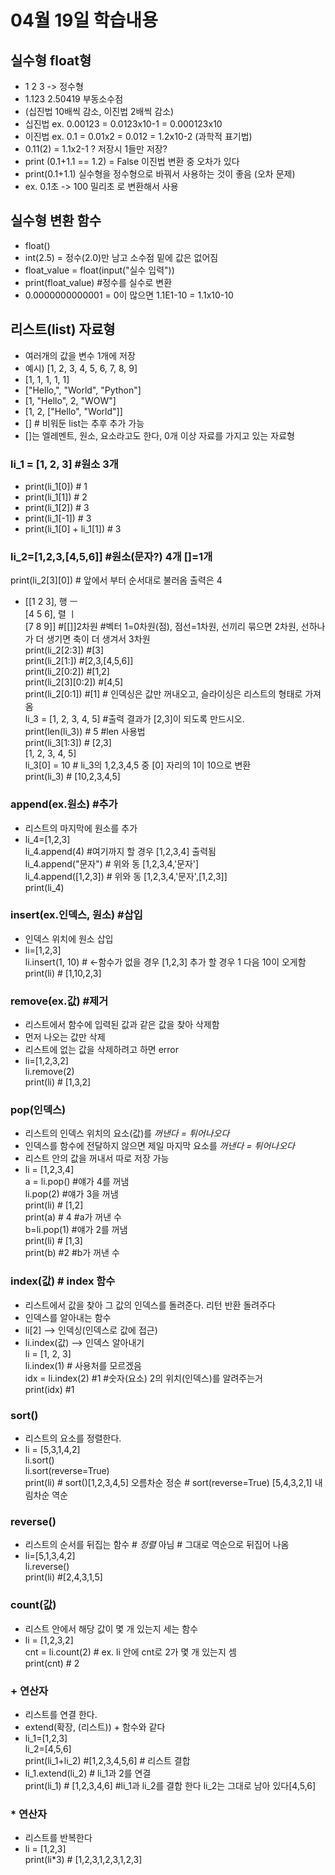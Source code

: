 # 04월 19일 학습내용
## 실수형 float형
- 1 2 3 -> 정수형
- 1.123  2.50419 부동소수점
- (십진법 10배씩 감소, 이진법 2배씩 감소)
- 십진법 ex. 0.00123 = 0.0123x10-1 = 0.000123x10
- 이진법 ex. 0.1 = 0.01x2 = 0.012 = 1.2x10-2  (과학적 표기법)
- 0.11(2) = 1.1x2-1 ? 저장시 1들만 저장?
- print (0.1+1.1 == 1.2) = False 이진법 변환 중 오차가 있다
- print(0.1+1.1) 실수형을 정수형으로 바꿔서 사용하는 것이 좋음 (오차 문제)
- ex. 0.1초 -> 100 밀리초 로 변환해서 사용
## 실수형 변환 함수
- float()
- int(2.5) = 정수(2.0)만 남고 소수점 밑에 값은 없어짐
- float_value = float(input("실수 입력"))
- print(float_value) #정수를 실수로 변환
- 0.0000000000001 = 0이 많으면 1.1E1-10 = 1.1x10-10

## 리스트(list) 자료형
- 여러개의 값을 변수 1개에 저장
- 예시) [1, 2, 3, 4, 5, 6, 7, 8, 9]
- [1, 1, 1, 1, 1]
- ["Hello,", "World", "Python"]
- [1, "Hello", 2, "WOW"]
- [1, 2, ["Hello", "World"]]
- [] # 비워둔 list는 추후 추가 가능
- []는 엘레멘트, 원소, 요소라고도 한다, 0개 이상 자료를 가지고 있는 자료형

### li_1 = [1, 2, 3] #원소 3개
- print(li_1[0]) # 1
- print(li_1[1]) # 2
- print(li_1[2]) # 3
- print(li_1[-1]) # 3
- print(li_1[0] + li_1[1]) # 3

### li_2=[1,2,3,[4,5,6]]  #원소(문자?) 4개 []=1개
print(li_2[3][0]) # 앞에서 부터 순서대로 불러옴 출력은 4
- [[1 2 3], 행 ㅡ  
 [4 5 6],   렬  ㅣ  
 [7 8 9]] #[[]]2차원 #벡터 1=0차원(점), 점선=1차원, 선끼리 묶으면 2차원, 선하나가 더 생기면 축이 더 생겨서 3차원  
 print(li_2[2:3])    #[3]  
 print(li_2[1:])     #[2,3,[4,5,6]]  
 print(li_2[0:2])    #[1,2]  
 print(li_2[3][0:2]) #[4,5]  
 print(li_2[0:1])    #[1] # 인덱싱은 값만 꺼내오고, 슬라이싱은 리스트의 형태로 가져옴  
 li_3 = [1, 2, 3, 4, 5] #출력 결과가 [2,3]이 되도록 만드시오.  
print(len(li_3)) # 5   #len 사용법  
print(li_3[1:3]) # [2,3]  
[1, 2, 3, 4, 5]  
li_3[0] = 10  # li_3의 1,2,3,4,5 중 [0] 자리의 1이 10으로 변환  
print(li_3) # [10,2,3,4,5]

### append(ex.원소) #추가  
- 리스트의 마지막에 원소를 추가  
- li_4=[1,2,3]  
li_4.append(4) #여기까지 할 경우 [1,2,3,4] 출력됨  
li_4.append("문자") # 위와 동 [1,2,3,4,'문자']  
li_4.append([1,2,3]) # 위와 동 [1,2,3,4,'문자',[1,2,3]]  
print(li_4)

### insert(ex.인덱스, 원소) #삽입
- 인덱스 위치에 원소 삽입  
- li=[1,2,3]  
li.insert(1, 10) # <-함수가 없을 경우 [1,2,3] 추가 할 경우 1 다음 10이 오게함  
print(li) # [1,10,2,3]

### remove(ex.값) #제거
 - 리스트에서 함수에 입력된 값과 같은 값을 찾아 삭제함
 - 먼저 나오는 값만 삭제
 - 리스트에 없는 값을 삭제하려고 하면 error
 - li=[1,2,3,2]  
li.remove(2)  
print(li) # [1,3,2]

### pop(인덱스)
 - 리스트의 인덱스 위치의 요소(값)를 *꺼낸다 = 튀어나오다*
 - 인덱스를 함수에 전달하지 않으면 제일 마지막 요소를 *꺼낸다 = 튀어나오다*
 - 리스트 안의 값을 꺼내서 따로 저장 가능
 - li = [1,2,3,4]  
a = li.pop() #얘가 4를 꺼냄  
li.pop(2) #얘가 3을 꺼냄  
print(li) # [1,2]    
print(a) # 4 #a가 꺼낸 수  
b=li.pop(1) #얘가 2를 꺼냄  
print(li) # [1,3]  
print(b) #2 #b가 꺼낸 수

### index(값) # index 함수  
- 리스트에서 값을 찾아 그 값의 인덱스를 돌려준다. 리턴 반환 돌려주다
- 인덱스를 알아내는 함수
- li[2] --> 인덱싱(인덱스로 값에 접근)
- li.index(값) --> 인덱스 알아내기  
li = [1, 2, 3]  
li.index(1) # 사용처를 모르겠음  
idx = li.index(2) #1 #숫자(요소) 2의 위치(인덱스)를 알려주는거  
print(idx) #1

### sort()  
- 리스트의 요소를 정렬한다.  
- li = [5,3,1,4,2]  
li.sort()  
li.sort(reverse=True)  
print(li) # sort()[1,2,3,4,5] 오름차순 정순 # sort(reverse=True) [5,4,3,2,1] 내림차순 역순

### reverse()
- 리스트의 순서를 뒤집는 함수  # *정렬* 아님 # 그대로 역순으로 뒤집어 나옴
- li=[5,1,3,4,2]  
li.reverse()  
print(li) #[2,4,3,1,5]

### count(값)
- 리스트 안에서 해당 값이 몇 개 있는지 세는 함수  
- li = [1,2,3,2]  
cnt = li.count(2) # ex. li 안에 cnt로 2가 몇 개 있는지 셈  
print(cnt) # 2

### + 연산자
- 리스트를 연결 한다.
- extend(확장, (리스트)) + 함수와 같다
- li_1=[1,2,3]  
li_2=[4,5,6]  
print(li_1+li_2) #[1,2,3,4,5,6] # 리스트 결합
- li_1.extend(li_2)  # li_1과 2를 연결  
print(li_1) # [1,2,3,4,6] #li_1과 li_2를 결합 한다 li_2는 그대로 남아 있다[4,5,6]

### * 연산자
- 리스트를 반복한다 
- li = [1,2,3]  
print(li*3) # [1,2,3,1,2,3,1,2,3]

